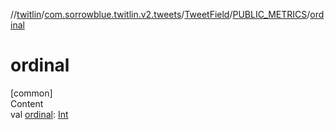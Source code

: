 //[twitlin](../../../index.md)/[com.sorrowblue.twitlin.v2.tweets](../../index.md)/[TweetField](../index.md)/[PUBLIC_METRICS](index.md)/[ordinal](ordinal.md)



# ordinal  
[common]  
Content  
val [ordinal](ordinal.md): [Int](https://kotlinlang.org/api/latest/jvm/stdlib/kotlin/-int/index.html)  



